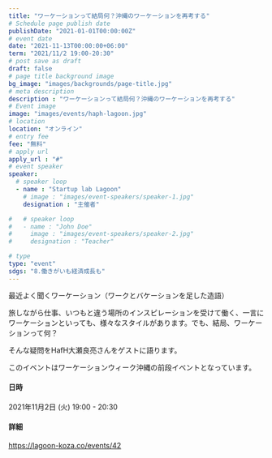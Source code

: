 ```yaml
---
title: "ワーケーションって結局何？沖縄のワーケーションを再考する"
# Schedule page publish date
publishDate: "2021-01-01T00:00:00Z"
# event date
date: "2021-11-13T00:00:00+06:00"
term: "2021/11/2 19:00-20:30"
# post save as draft
draft: false
# page title background image
bg_image: "images/backgrounds/page-title.jpg"
# meta description
description : "ワーケーションって結局何？沖縄のワーケーションを再考する"
# Event image
image: "images/events/haph-lagoon.jpg"
# location
location: "オンライン"
# entry fee
fee: "無料"
# apply url
apply_url : "#"
# event speaker
speaker:
  # speaker loop
  - name : "Startup lab Lagoon"
    # image : "images/event-speakers/speaker-1.jpg"
    designation : "主催者"

#   # speaker loop
#   - name : "John Doe"
#     image : "images/event-speakers/speaker-2.jpg"
#     designation : "Teacher"

# type
type: "event"
sdgs: "8.働きがいも経済成長も"
---
```


最近よく聞くワーケーション（ワークとバケーションを足した造語）  
  
旅しながら仕事、いつもと違う場所のインスピレーションを受けて働く、一言にワーケーションといっても、様々なスタイルがあります。でも、結局、ワーケーションって何？  
  
そんな疑問をHafH大瀬良亮さんをゲストに語ります。  
  
このイベントはワーケーションウィーク沖縄の前段イベントとなっています。  
  
#### 日時
2021年11月2日 (火) 19:00 - 20:30
  
#### 詳細
https://lagoon-koza.co/events/42